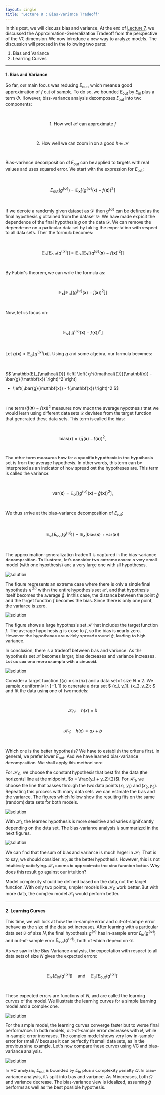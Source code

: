 ```yaml
---
layout: single
title: "Lecture 8 : Bias-Variance Tradeoff"
---
```


In this post, we will discuss bias and variance. At the end of [Lecture 7](https://isopink.github.io/VC-Dimension/), we discussed the Approximation-Generalization Tradeoff from the perspective of the VC dimension. We now introduce a new way to analyze models. The discussion will proceed in the following two parts: 

1. Bias and Variance  
2. Learning Curves  

---

#### 1. Bias and Variance 

So far, our main focus was reducing $E_{\text{out}}$, which means a good approximation of $f$ out of sample. To do so, we bounded $E_{\text{out}}$ by $E_{\text{in}}$ plus a term $\Phi$. However, bias-variance analysis decomposes $E_{\text{out}}$ into two components: 

<div align="center">

<br>  

$$
1.\ \text{How well } \mathcal{H} \text{ can approximate } f  
$$

<br>

$$
2.\ \text{How well we can zoom in on a good } h \in \mathcal{H}  
$$

<br>

</div>

Bias-variance decomposition of $E_{\text{out}}$ can be applied to targets with real values and uses squared error. We start with the expression for $E_{\text{out}}$:

<br>  

$$
E_{\text{out}}(g^{(\mathcal{D})}) = \mathbb{E}_{\mathbf{x}} \left[ \left( g^{(\mathcal{D})}(\mathbf{x}) - f(\mathbf{x}) \right)^2 \right]  
$$

<br>

If we denote a randomly given dataset as $\mathcal{D}$, then $g^{(\mathcal{D})}$ can be defined as the final hypothesis $g$ obtained from the dataset $\mathcal{D}$. We have made explicit the dependence of the final hypothesis $g$ on the data $\mathcal{D}$. We can remove the dependence on a particular data set by taking the expectation with respect to all data sets. Then the formula becomes: 

<br>

$$
\mathbb{E}_{\mathcal{D}} \left[ E_{\text{out}}(g^{(\mathcal{D})}) \right] = \mathbb{E}_{\mathcal{D}} \left[ \mathbb{E}_{\mathbf{x}} \left[ \left( g^{(\mathcal{D})}(\mathbf{x}) - f(\mathbf{x}) \right)^2 \right] \right]  
$$

<br>

By Fubini's theorem, we can write the formula as: 

<br>

$$
\mathbb{E}_{\mathbf{x}} \left[ \mathbb{E}_{\mathcal{D}} \left[ \left( g^{(\mathcal{D})}(\mathbf{x}) - f(\mathbf{x}) \right)^2 \right] \right]  
$$

<br>

Now, let us focus on:

<br>

$$  
\mathbb{E}_{\mathcal{D}} \left[ \left( g^{(\mathcal{D})}(\mathbf{x}) - f(\mathbf{x}) \right)^2 \right]  
$$

<br>

Let $\bar{g}(\mathbf{x}) = \mathbb{E}_{\mathcal{D}} \left[ g^{(\mathcal{D})}(\mathbf{x}) \right]$. Using $\bar{g}$ and some algebra, our formula becomes: 

<br>

$$
\mathbb{E}_{\mathcal{D}} \left[ \left( g^{(\mathcal{D})}(\mathbf{x}) - \bar{g}(\mathbf{x}) \right)^2 \right] 
+ \left( \bar{g}(\mathbf{x}) - f(\mathbf{x}) \right)^2
$$

<br>

The term $(\bar{g}(\mathbf{x}) - f(\mathbf{x}))^2$ measures how much the average hypothesis that we would learn using different data sets $\mathcal{D}$ deviates from the target function that generated these data sets. This term is called the bias:

<br>

$$
\text{bias}(\mathbf{x}) = \left( \bar{g}(\mathbf{x}) - f(\mathbf{x}) \right)^2,
$$

<br>

The other term measures how far a specific hypothesis in the hypothesis set is from the average hypothesis. In other words, this term can be interpreted as an indicator of how spread out the hypotheses are. This term is called the variance:

<br>

$$
\text{var}(\mathbf{x}) = \mathbb{E}_{\mathcal{D}} \left[ \left( g^{(\mathcal{D})}(\mathbf{x}) - \bar{g}(\mathbf{x}) \right)^2 \right],
$$

<br>

We thus arrive at the bias-variance decomposition of $E_{\text{out}}$: 

<br>

$$
\mathbb{E}_{\mathcal{D}}\left[ E_{\text{out}}(g^{(\mathcal{D})}) \right] 
= \mathbb{E}_{\mathbf{x}} \left[ \text{bias}(\mathbf{x}) + \text{var}(\mathbf{x}) \right]
$$

<br>

The approximation-generalization tradeoff is captured in the bias-variance decomposition. To illustrate, let’s consider two extreme cases: a very small model (with one hypothesis) and a very large one with all hypotheses. 

![solution](/assets/images/bav_1.svg) 

The figure represents an extreme case where there is only a single final hypothesis $g^{(D)}$ within the entire hypothesis set $\mathcal{H}$, and that hypothesis itself becomes the average $\bar{g}$. In this case, the distance between the point $\bar{g}$ and the target function $f$ becomes the bias. Since there is only one point, the variance is zero.

![solution](/assets/images/bav_1.5svg) 

The figure shows a large hypothesis set $\mathcal{H}$ that includes the target function $f$. The average hypothesis $\bar{g}$ is close to $f$, so the bias is nearly zero. However, the hypotheses are widely spread around $\bar{g}$, leading to high variance.

In conclusion, there is a tradeoff between bias and variance. As the hypothesis set $\mathcal{H}$ becomes larger, bias decreases and variance increases. Let us see one more example with a sinusoid.  

![solution](/assets/images/bav_2.svg)

Consider a target function $f(x) = \sin(\pi x)$ and a data set of size $N=2$. We sample $x$ uniformly in $[-1, 1]$ to generate a data set $ (x_1, y_1), (x_2, y_2); $ and fit the data using one of two models: 

<br>

$$
\mathcal{H}_0:\quad h(x) = b  
$$

<br>

$$  
\mathcal{H}_1:\quad h(x) = ax + b  
$$

<br>

Which one is the better hypothesis? We have to establish the criteria first. In general, we prefer lower $E_{\text{out}}$. And we have learned bias-variance decomposition. We shall apply this method here. 

For $\mathcal{H}_0$, we choose the constant hypothesis that best fits the data (the horizontal line at the midpoint, $b = \frac{y_1 + y_2}{2}$). For $\mathcal{H}_1$, we choose the line that passes through the two data points $(x_1, y_1)$ and $(x_2, y_2)$. Repeating this process with many data sets, we can estimate the bias and the variance. The figures which follow show the resulting fits on the same (random) data sets for both models.

![solution](/assets/images/bav_3.svg)

With $\mathcal{H}_1$, the learned hypothesis is more sensitive and varies significantly depending on the data set. The bias-variance analysis is summarized in the next figures.

![solution](/assets/images/bav_4.svg)

We can find that the sum of bias and variance is much larger in $\mathcal{H}_1$. That is to say, we should consider $\mathcal{H}_0$ as the better hypothesis. However, this is not intuitively satisfying. $\mathcal{H}_1$ seems to approximate the sine function better. Why does this result go against our intuition? 

Model complexity should be defined based on the data, not the target function. With only two points, simpler models like $\mathcal{H}_0$ work better. But with more data, the complex model $\mathcal{H}_1$ would perform better.

---

#### 2. Learning Curves 

This time, we will look at how the in-sample error and out-of-sample error behave as the size of the data set increases. After learning with a particular data set $\mathcal{D}$ of size $N$, the final hypothesis $g^{(\mathcal{D})}$ has in-sample error $E_{\text{in}}(g^{(\mathcal{D})})$ and out-of-sample error $E_{\text{out}}(g^{(\mathcal{D})})$, both of which depend on $\mathcal{D}$. 

As we saw in the Bias-Variance analysis, the expectation with respect to all data sets of size $N$ gives the expected errors: 

<br>

$$
\mathbb{E}_{\mathcal{D}} \left[ E_{\text{in}}(g^{(\mathcal{D})}) \right] \quad \text{and} \quad \mathbb{E}_{\mathcal{D}} \left[ E_{\text{out}}(g^{(\mathcal{D})}) \right]
$$

<br>

These expected errors are functions of $N$, and are called the learning curves of the model. We illustrate the learning curves for a simple learning model and a complex one. 

![solution](/assets/images/bav_5.svg)

For the simple model, the learning curves converge faster but to worse final performance. In both models, out-of-sample error decreases with $N$, while in-sample error increases. The complex model shows very low in-sample error for small $N$ because it can perfectly fit small data sets, as in the previous sine example. Let's now compare these curves using VC and bias-variance analysis.

![solution](/assets/images/bav_6.svg) 

In VC analysis, $E_{\text{out}}$ is bounded by $E_{\text{in}}$ plus a complexity penalty $\Omega$. In bias-variance analysis, it’s split into bias and variance. As $N$ increases, both $\Omega$ and variance decrease. The bias-variance view is idealized, assuming $\bar{g}$ performs as well as the best possible hypothesis.
